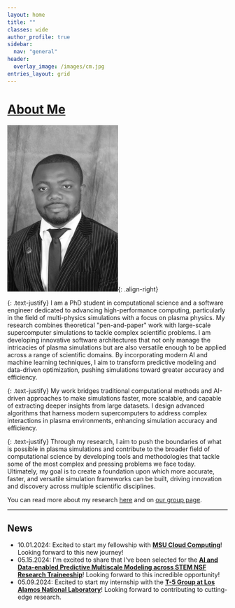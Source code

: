 ```yaml
---
layout: home
title: ""
classes: wide
author_profile: true
sidebar:
  nav: "general"
header:
  overlay_image: /images/cm.jpg
entries_layout: grid
---
```



# [About Me](/about)

![portrait](/images/mbq_bw.jpg){: .align-right}

{: .text-justify}
I am a PhD student in computational science and a software engineer dedicated to advancing high-performance computing, particularly in the field of multi-physics simulations with a focus on plasma physics. My research combines theoretical "pen-and-paper" work with large-scale supercomputer simulations to tackle complex scientific problems. I am developing innovative software architectures that not only manage the intricacies of plasma simulations but are also versatile enough to be applied across a range of scientific domains. By incorporating modern AI and machine learning techniques, I aim to transform predictive modeling and data-driven optimization, pushing simulations toward greater accuracy and efficiency.

{: .text-justify}
My work bridges traditional computational methods and AI-driven approaches to make simulations faster, more scalable, and capable of extracting deeper insights from large datasets. I design advanced algorithms that harness modern supercomputers to address complex interactions in plasma environments, enhancing simulation accuracy and efficiency.

{: .text-justify}
Through my research, I aim to push the boundaries of what is possible in plasma simulations and contribute to the broader field of computational science by developing tools and methodologies that tackle some of the most complex and pressing problems we face today. Ultimately, my goal is to create a foundation upon which more accurate, faster, and versatile simulation frameworks can be built, driving innovation and discovery across multiple scientific disciplines.


You can read more about my research [here](/about) and on [our group page](https://the-christlieb-group.github.io).


<!-- ### Some Notes:

{: .text-justify}
Any statements can go here . -->

-----

## News
- 10.01.2024: Excited to start my fellowship with [**MSU Cloud Computing**](https://icer.msu.edu)! Looking forward to this new journey!
- 05.15.2024: I'm excited to share that I've been selected for the [**AI and Data-enabled Predictive Multiscale Modeling across STEM NSF Research Traineeship**](https://sites.google.com/msu.edu/nrtmsu/home?authuser=0)! Looking forward to this incredible opportunity!
- 05.09.2024: Excited to start my internship with the [**T-5 Group at Los Alamos National Laboratory**](https://www.lanl.gov/org/ddste/aldsc/theoretical/applied-mathematics-plasma-physics/index.php)! Looking forward to contributing to cutting-edge research.


